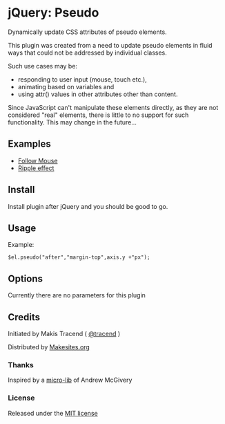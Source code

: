 # jQuery: Pseudo

Dynamically update CSS attributes of pseudo elements.

This plugin was created from a need to update pseudo elements in fluid ways that could not be addressed by individual classes.

Such use cases may be:
* responding to user input (mouse, touch etc.),
* animating based on variables and
* using attr() values in other attributes other than content.

Since JavaScript can't manipulate these elements directly, as they are not considered "real" elements, there is little to no support for such functionality. This may change in the future...


## Examples

* [Follow Mouse](http://rawgit.com/makesites/jquery-pseudo/master/examples/example-01.html)
* [Ripple effect](http://rawgit.com/makesites/jquery-pseudo/master/examples/example-02.html)


## Install

Install plugin after jQuery and you should be good to go.


## Usage

Example:
```
$el.pseudo("after","margin-top",axis.y +"px");
```


## Options

Currently there are no parameters for this plugin


## Credits

Initiated by Makis Tracend ( [@tracend](http://tracend.me/) )

Distributed by [Makesites.org](http://makesites.org)

### Thanks

Inspired by a [micro-lib](http://mcgivery.com/htmlelement-pseudostyle-settingmodifying-before-and-after-in-javascript/) of Andrew McGivery

### License

Released under the [MIT license](http://makesites.org/licenses/MIT)
